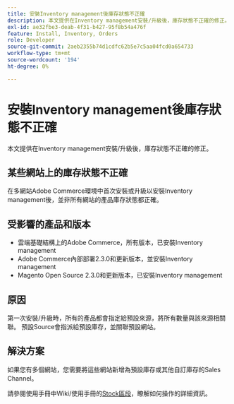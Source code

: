 ```yaml
---
title: 安裝Inventory management後庫存狀態不正確
description: 本文提供在Inventory management安裝/升級後，庫存狀態不正確的修正。
exl-id: ae32fbe3-deab-4f31-b427-95f8b54a476f
feature: Install, Inventory, Orders
role: Developer
source-git-commit: 2aeb2355b74d1cdfc62b5e7c5aa04fcd0a654733
workflow-type: tm+mt
source-wordcount: '194'
ht-degree: 0%

---
```


# 安裝Inventory management後庫存狀態不正確

本文提供在Inventory management安裝/升級後，庫存狀態不正確的修正。

## 某些網站上的庫存狀態不正確

在多網站Adobe Commerce環境中首次安裝或升級以安裝Inventory management後，並非所有網站的產品庫存狀態都正確。

## 受影響的產品和版本

* 雲端基礎結構上的Adobe Commerce，所有版本，已安裝Inventory management
* Adobe Commerce內部部署2.3.0和更新版本，並安裝Inventory management
* Magento Open Source 2.3.0和更新版本，已安裝Inventory management

## 原因

第一次安裝/升級時，所有的產品都會指定給預設來源，將所有數量與該來源相關聯。 預設Source會指派給預設庫存，並關聯預設網站。

## 解決方案

如果您有多個網站，您需要將這些網站新增為預設庫存或其他自訂庫存的Sales Channel。

請參閱使用手冊中Wiki/使用手冊的[Stock區段](https://experienceleague.adobe.com/zh-hant/docs/commerce-admin/inventory/stocks/stocks-manage)，瞭解如何操作的詳細資訊。
